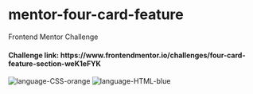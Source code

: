 # mentor-four-card-feature
Frontend Mentor Challenge
 
 <h4>
 Challenge link: https://www.frontendmentor.io/challenges/four-card-feature-section-weK1eFYK
</h4>

![language-CSS-orange](https://user-images.githubusercontent.com/114938572/197099612-aa537de4-3b5c-40ed-9e84-9f96368b3e77.svg)
![language-HTML-blue](https://user-images.githubusercontent.com/114938572/197099614-de984db3-0b27-4927-b660-d2b654f415c0.svg)

